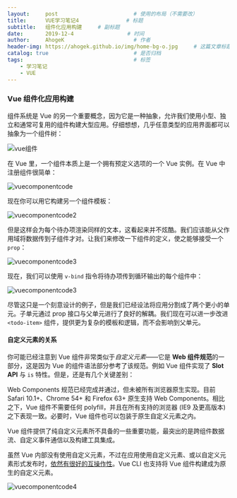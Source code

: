 ```yaml
---
layout:     post                        # 使用的布局（不需要改）
title:      VUE学习笔记4               # 标题
subtitle:   组件化应用构建     # 副标题
date:       2019-12-4                 # 时间
author:     AhogeK                      # 作者
header-img: https://ahogek.github.io/img/home-bg-o.jpg     # 这篇文章标题背景图片
catalog: true                           # 是否归档
tags:                                   # 标签
    - 学习笔记
    - VUE
---
```

### Vue 组件化应用构建

组件系统是 Vue 的另一个重要概念，因为它是一种抽象，允许我们使用小型、独立和通常可复用的组件构建大型应用。仔细想想，几乎任意类型的应用界面都可以抽象为一个组件树：

![vue组件](https://cn.vuejs.org/images/components.png)

在 Vue 里，一个组件本质上是一个拥有预定义选项的一个 Vue 实例。在 Vue 中注册组件很简单：

![vuecomponentcode](https://ahogek-oss.oss-cn-hangzhou.aliyuncs.com/blog-img/%E5%BE%AE%E4%BF%A1%E5%9B%BE%E7%89%87_20191204171030.png)

现在你可以用它构建另一个组件模板：

![vuecomponentcode2](https://ahogek-oss.oss-cn-hangzhou.aliyuncs.com/blog-img/%E5%BE%AE%E4%BF%A1%E6%88%AA%E5%9B%BE_20191204181325.png)

但是这样会为每个待办项渲染同样的文本，这看起来并不炫酷。我们应该能从父作用域将数据传到子组件才对。让我们来修改一下组件的定义，使之能够接受一个 ``prop``：

![vuecomponentcode3](https://ahogek-oss.oss-cn-hangzhou.aliyuncs.com/blog-img/%E5%BE%AE%E4%BF%A1%E6%88%AA%E5%9B%BE_20191204181537.png)

现在，我们可以使用 ``v-bind`` 指令将待办项传到循环输出的每个组件中：

![vuecomponentcode3](https://ahogek-oss.oss-cn-hangzhou.aliyuncs.com/blog-img/%E5%BE%AE%E4%BF%A1%E6%88%AA%E5%9B%BE_20191204181731.png)

尽管这只是一个刻意设计的例子，但是我们已经设法将应用分割成了两个更小的单元。子单元通过 prop 接口与父单元进行了良好的解耦。我们现在可以进一步改进 ``<todo-item>`` 组件，提供更为复杂的模板和逻辑，而不会影响到父单元。

#### 自定义元素的关系

你可能已经注意到 Vue 组件非常类似于*自定义元素*——它是 **Web 组件规范**的一部分，这是因为 Vue 的组件语法部分参考了该规范。例如 Vue 组件实现了 **Slot API** 与 ``is`` 特性。但是，还是有几个关键差别：

Web Components 规范已经完成并通过，但未被所有浏览器原生实现。目前 Safari 10.1+、Chrome 54+ 和 Firefox 63+ 原生支持 Web Components。相比之下，Vue 组件不需要任何 polyfill，并且在所有支持的浏览器 (IE9 及更高版本) 之下表现一致。必要时，Vue 组件也可以包装于原生自定义元素之内。

Vue 组件提供了纯自定义元素所不具备的一些重要功能，最突出的是跨组件数据流、自定义事件通信以及构建工具集成。

虽然 Vue 内部没有使用自定义元素，不过在应用使用自定义元素、或以自定义元素形式发布时，<u>依然有很好的互操作性</u>。Vue CLI 也支持将 Vue 组件构建成为原生的自定义元素。

![vuecomponentcode4](https://ahogek-oss.oss-cn-hangzhou.aliyuncs.com/blog-img/%E5%BE%AE%E4%BF%A1%E6%88%AA%E5%9B%BE_20191204182326.png)